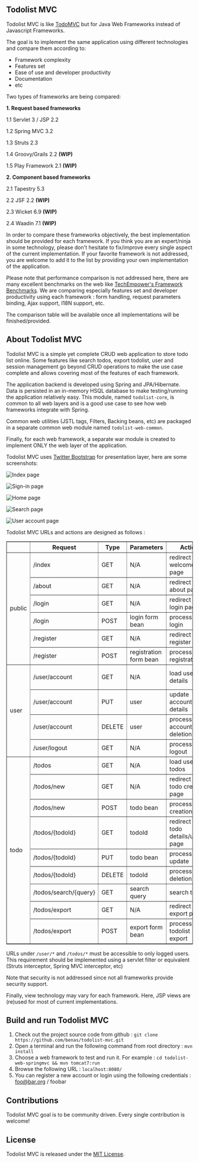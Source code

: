 ## Todolist MVC

Todolist MVC is like [TodoMVC][] but for Java Web Frameworks instead of Javascript Frameworks.

The goal is to implement the same application using different technologies and compare them according to:

 * Framework complexity
 * Features set
 * Ease of use and developer productivity
 * Documentation
 * etc

Two types of frameworks are being compared:

 __1. Request based frameworks__

  1.1 Servlet 3 / JSP 2.2

  1.2 Spring MVC 3.2

  1.3 Struts 2.3

  1.4 Groovy/Grails 2.2 __(WIP)__

  1.5 Play Framework 2.1 __(WIP)__

 __2. Component based frameworks__

  2.1 Tapestry 5.3

  2.2 JSF 2.2 __(WIP)__

  2.3 Wicket 6.9 __(WIP)__

  2.4 Waadin 7.1 __(WIP)__

In order to compare these frameworks objectively, the best implementation should be provided for each framework. If you think
you are an expert/ninja in some technology, please don't hesitate to fix/improve every single aspect of the current implementation.
If your favorite framework is not addressed, you are welcome to add it to the list by providing your own implementation of the application.

Please note that performance comparison is not addressed here, there are many excellent benchmarks on the web like [TechEmpower's Framework Benchmarks][].
We are comparing especially features set and developer productivity using each framework : form handling, request parameters binding, Ajax support, I18N support, etc.

The comparison table will be available once all implementations will be finished/provided.

## About Todolist MVC

Todolist MVC is a simple yet complete CRUD web application to store todo list online.
Some features like search todos, export todolist, user and session management go beyond CRUD operations to make the use case complete and allows covering most of the features of each framework.

The application backend is developed using Spring and JPA/Hibernate. Data is persisted in an in-memory HSQL database to make testing/running the application relatively easy.
This module, named `todolist-core`, is common to all web layers and is a good use case to see how web frameworks integrate with Spring.

Common web utilities (JSTL tags, Filters, Backing beans, etc) are packaged in a separate common web module named `todolist-web-common`.

Finally, for each web framework, a separate war module is created to implement ONLY the web layer of the application.

Todolist MVC uses [Twitter Bootstrap][] for presentation layer, here are some screenshots:

![Index page](https://github.com/benas/todolist-mvc/raw/master/src/site/screenshots/todolist-index.png)

![Sign-in page](https://github.com/benas/todolist-mvc/raw/master/src/site/screenshots/todolist-signin.png)

![Home page](https://github.com/benas/todolist-mvc/raw/master/src/site/screenshots/todolist-home.png)

![Search page](https://github.com/benas/todolist-mvc/raw/master/src/site/screenshots/todolist-search.png)

![User account page](https://github.com/benas/todolist-mvc/raw/master/src/site/screenshots/todolist-account.png)

Todolist MVC URLs and actions are designed as follows :

<table border="1">
<thead>
<tr>
    <th> </th>
    <th>Request</th>
    <th>Type</th>
    <th>Parameters</th>
    <th>Action</th>
    <th>Model</th>
    <th>View</th>
</tr>
</thead>
<tbody>
<tr>
    <td rowspan="6">public</td>
    <td>/index</td>
    <td>GET</td>
    <td>N/A</td>
    <td>redirect to welcome page</td>
    <td>N/A</td>
    <td>index.jsp</td>
</tr>
<tr>
    <td>/about</td>
    <td>GET</td>
    <td>N/A</td>
    <td>redirect to about page</td>
    <td>N/A</td>
    <td>about.jsp</td>
</tr>
<tr>
    <td>/login</td>
    <td>GET</td>
    <td>N/A</td>
    <td>redirect to login page</td>
    <td>N/A</td>
    <td>user/login.jsp</td>
</tr>
<tr>
    <td>/login</td>
    <td>POST</td>
    <td>login form bean</td>
    <td>process user login</td>
    <td>todo list</td>
    <td>user/home.jsp</td>
</tr>
<tr>
    <td>/register</td>
    <td>GET</td>
    <td>N/A</td>
    <td>redirect to register page</td>
    <td>N/A</td>
    <td>user/register.jsp</td>
</tr>
<tr>
    <td>/register</td>
    <td>POST</td>
    <td>registration form bean</td>
    <td>process user registration</td>
    <td>todo list</td>
    <td>user/home.jsp</td>
</tr>
<tr>
    <td rowspan="4">user</td>
    <td>/user/account</td>
    <td>GET</td>
    <td>N/A</td>
    <td>load user details</td>
    <td>user, todo stats</td>
    <td>user/account/details.jsp</td>
</tr>
<tr>
    <td>/user/account</td>
    <td>PUT</td>
    <td>user</td>
    <td>update account details</td>
    <td>user</td>
    <td>user/account/details.jsp</td>
</tr>
<tr>
    <td>/user/account</td>
    <td>DELETE</td>
    <td>user</td>
    <td>process account deletion</td>
    <td>N/A</td>
    <td>index.jsp</td>
</tr>
<tr>
    <td>/user/logout</td>
    <td>GET</td>
    <td>N/A</td>
    <td>process logout</td>
    <td>N/A</td>
    <td>index.jsp</td>
</tr>
<tr>
    <td rowspan="9">todo</td>
    <td>/todos</td>
    <td>GET</td>
    <td>N/A</td>
    <td>load user todos</td>
    <td>todolist</td>
    <td>user/home.jsp</td>
</tr>
<tr>
    <td>/todos/new</td>
    <td>GET</td>
    <td>N/A</td>
    <td>redirect to todo creation page</td>
    <td>N/A</td>
    <td>todo/create.jsp</td>
</tr>
<tr>
    <td>/todos/new</td>
    <td>POST</td>
    <td>todo bean</td>
    <td>process todo creation</td>
    <td>todolist</td>
    <td>user/home.jsp</td>
</tr>
<tr>
    <td>/todos/{todoId}</td>
    <td>GET</td>
    <td>todoId</td>
    <td>redirect to todo details/update page</td>
    <td>todo bean</td>
    <td>todo/update.jsp</td>
</tr>
<tr>
    <td>/todos/{todoId}</td>
    <td>PUT</td>
    <td>todo bean</td>
    <td>process todo update</td>
    <td>todolist</td>
    <td>user/home.jsp</td>
</tr>
<tr>
    <td>/todos/{todoId}</td>
    <td>DELETE</td>
    <td>todoId</td>
    <td>process todo deletion</td>
    <td>todolist</td>
    <td>user/home.jsp</td>
</tr>
<tr>
    <td>/todos/search/{query}</td>
    <td>GET</td>
    <td>search query</td>
    <td>search todos</td>
    <td>todolist, query</td>
    <td>todo/search.jsp</td>
</tr>
<tr>
    <td>/todos/export</td>
    <td>GET</td>
    <td>N/A</td>
    <td>redirect to export page</td>
    <td>N/A</td>
    <td>todo/export.jsp</td>
</tr>
<tr>
    <td>/todos/export</td>
    <td>POST</td>
    <td>export form bean</td>
    <td>process todolist export</td>
    <td>N/A</td>
    <td>todo/export.jsp</td>
</tr>
</tbody>
</table>

URLs under `/user/*` and `/todos/*` must be accessible to only logged users. 
This requirement should be implemented using a servlet filter or equivalent (Struts interceptor, Spring MVC interceptor, etc)

Note that security is not addressed since not all frameworks provide security support.

Finally, view technology may vary for each framework. Here, JSP views are (re)used for most of current implementations.

## Build and run Todolist MVC

1.  Check out the project source code from github : `git clone https://github.com/benas/todolist-mvc.git`
2.  Open a terminal and run the following command from root directory : `mvn install`
3.  Choose a web framework to test and run it. For example : `cd todolist-web-springmvc && mvn tomcat7:run`
4.  Browse the following URL : `localhost:8080/`
5.  You can register a new account or login using the following credentials : foo@bar.org / foobar

## Contributions

Todolist MVC goal is to be community driven. Every single contribution is welcome!

## License
Todolist MVC is released under the [MIT License][].

[TodoMVC]: http://todomvc.com/
[TechEmpower's Framework Benchmarks]: https://github.com/TechEmpower/FrameworkBenchmarks
[Twitter Bootstrap]: http://twitter.github.io/bootstrap/
[MIT License]: http://opensource.org/licenses/mit-license.php/

